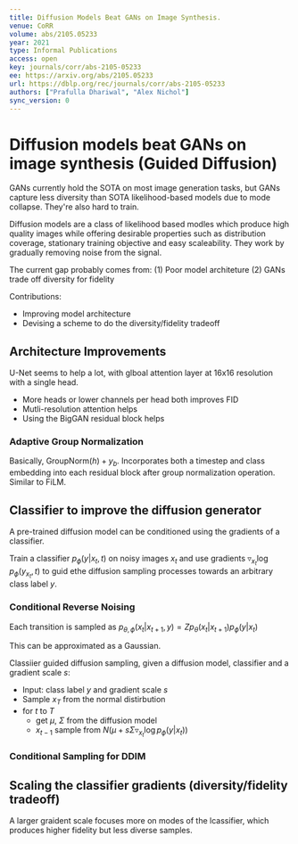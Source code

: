 ```yaml
---
title: Diffusion Models Beat GANs on Image Synthesis.
venue: CoRR
volume: abs/2105.05233
year: 2021
type: Informal Publications
access: open
key: journals/corr/abs-2105-05233
ee: https://arxiv.org/abs/2105.05233
url: https://dblp.org/rec/journals/corr/abs-2105-05233
authors: ["Prafulla Dhariwal", "Alex Nichol"]
sync_version: 0
---
```


# Diffusion models beat GANs on image synthesis (Guided Diffusion)

GANs currently hold the SOTA on most image generation tasks, but GANs capture less diversity than SOTA likelihood-based models due to mode collapse. They're also hard to train.

Diffusion models are a class of likelihood based modles which produce high quality images while offering desirable properties such as distribution coverage, stationary training objective and easy scaleability. They work by gradually removing noise from the signal.

The current gap probably comes from:
(1) Poor model architeture
(2) GANs trade off diversity for fidelity


Contributions:
 - Improving model architecture
 - Devising a scheme to do the diversity/fidelity tradeoff


## Architecture Improvements

U-Net seems to help a lot, with glboal attention layer at 16x16 resolution with a single head.

 - More heads or lower channels per head both improves FID
 - Mutli-resolution attention helps
 - Using the BigGAN residual block helps

### Adaptive Group Normalization

Basically, $\text{GroupNorm}(h) + y_b$. Incorporates both a timestep and class embedding into each residual block after group normalization operation. Similar to FiLM.

## Classifier to improve the diffusion generator

A pre-trained diffusion model can be conditioned using the gradients of a classifier.

Train a classifier $p_{\phi}(y|x_t, t)$ on noisy images $x_t$ and use gradients $\triangledown_{x_t} \log p_{\phi}(y_{x_t}, t)$ to guid ethe diffusion sampling processes towards an arbitrary class label $y$.

### Conditional Reverse Noising

Each transition is sampled as $p_{\theta, \phi}(x_t|x_{t + 1}, y) = Z p_{\theta}(x_t|x_{t + 1})p_{\phi}(y|x_t)$

This can be approximated as a Gaussian.

Classiier guided diffusion sampling, given a diffusion model, classifier and a gradient scale $s$:
 - Input: class label $y$ and gradient scale $s$
 - Sample $x_T$ from the normal distirbution
 - for $t$ to $T$
	 - get $\mu$, $\Sigma$ from the diffusion model
	 - $x_{t - 1}$ sample from $N(\mu + s \Sigma \triangledown_{x_t} \log p_{\phi} (y|x_t))$


### Conditional Sampling for DDIM

## Scaling the classifier gradients (diversity/fidelity tradeoff)

A larger graident scale focuses more on modes of the lcassifier, which produces higher fidelity but less diverse samples.